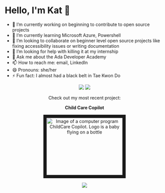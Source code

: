<h1> Hello, I'm Kat 👋</h1>
<ul>
  <li>🔭 I’m currently working on beginning to contribute to open source projects</li>
  <li> 🌱 I’m currently learning Microsoft Azure, Powershell</li>
  <li>👯 I’m looking to collaborate on beginner level open source projects like fixing accessibility issues or writing documentation</li>
  <li>🤔 I’m looking for help with killing it at my internship</li>
  <li>💬 Ask me about the Ada Developer Academy</li>
  <li>📫 How to reach me: email, LinkedIn</li>
  <li>😄 Pronouns: she/her </li>
  <li>⚡ Fun fact: I almost had a black belt in Tae Kwon Do</li>
</ul>


<p align="center">
<!-- <a target="_blank" href="https://thomasgeorgethomas.com/"><img src="https://img.shields.io/badge/-WEB-FF4088?style=for-the-badge&logo=Hugo&logoColor=white"></img></a> -->
<a target="_blank" href="https://www.linkedin.com/in/kat-munson"><img src="https://img.shields.io/badge/-LinkedIn-0077B5?style=for-the-badge&logo=Linkedin&logoColor=white"></img></a>
<a target="_blank" href="mailto:kmunson13@gmail.com"><img src="https://img.shields.io/badge/-Gmail-D14836?style=for-the-badge&logo=Gmail&logoColor=white"></img></a>
</p>

<p align="center">
Check out my most recent project:
</p>
<p align="center">
<strong>Child Care Copilot</strong>
</p>

<div align="center">
<a href="http://www.youtube.com/watch?feature=player_embedded&v=WgzFrc5MAUs" target="_blank">
<img src="http://img.youtube.com/vi/WgzFrc5MAUs/0.jpg" 
alt="Image of a computer program ChildCare Copilot. Logo is a baby flying on a bottle" width="240" height="180" border="10" />
</a>
</div>


<p align="center">
  <a href="https://skillicons.dev">
    <img src="https://skillicons.dev/icons?i=git,docker,azure,bash,bootstrap,css,d3,express,flask,firebase,html,java,js,linux,mongodb,netlify, nodejs,postgres,postman,powershell,py,react,selenium,vscode,webpack&perline=10" />
  </a>
</p>

<!--
**thekatsmeowkode/thekatsmeowkode** is a ✨ _special_ ✨ repository because its `README.md` (this file) appears on your GitHub profile.

Here are some ideas to get you started:

- 🔭 I’m currently working on ...
- 🌱 I’m currently learning ...
- 👯 I’m looking to collaborate on ...
- 🤔 I’m looking for help with ...
- 💬 Ask me about ...
- 📫 How to reach me: ...
- 😄 Pronouns: ...
- ⚡ Fun fact: ...
-->

<!--START_SECTION:badges-->
<!--END_SECTION:badges-->
